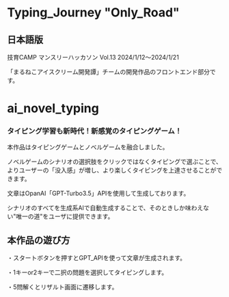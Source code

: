# Typing_Journey "Only_Road"
## 日本語版

技育CAMP マンスリーハッカソン Vol.13 2024/1/12～2024/1/21

「まるねこアイスクリーム開発譚」チームの開発作品のフロントエンド部分です。

# ai_novel_typing

### タイピング学習も新時代！新感覚のタイピングゲーム！

本作品はタイピングゲームとノベルゲームを融合しました。

ノベルゲームのシナリオの選択肢をクリックではなくタイピングで選ぶことで、よりユーザーの「没入感」が増し、より楽しくタイピングを上達させることができます。

文章はOpanAI「GPT-Turbo3.5」APIを使用して生成しております。

シナリオのすべてを生成系AIで自動生成することで、そのときしか味わえない"唯一の道"をユーザに提供できます。

## 本作品の遊び方

・スタートボタンを押すとGPT_APIを使って文章が生成されます。

・1キーor2キーで二択の問題を選択してタイピングします。

・5問解くとリザルト画面に遷移します。
